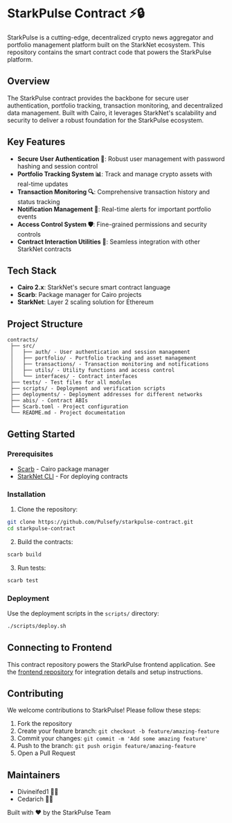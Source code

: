           
# StarkPulse Contract ⚡🔒

StarkPulse is a cutting-edge, decentralized crypto news aggregator and portfolio management platform built on the StarkNet ecosystem. This repository contains the smart contract code that powers the StarkPulse platform.

## Overview

The StarkPulse contract provides the backbone for secure user authentication, portfolio tracking, transaction monitoring, and decentralized data management. Built with Cairo, it leverages StarkNet's scalability and security to deliver a robust foundation for the StarkPulse ecosystem.

## Key Features

- **Secure User Authentication 🔐**: Robust user management with password hashing and session control
- **Portfolio Tracking System 📊**: Track and manage crypto assets with real-time updates
- **Transaction Monitoring 🔍**: Comprehensive transaction history and status tracking
- **Notification Management 📱**: Real-time alerts for important portfolio events
- **Access Control System 🛡️**: Fine-grained permissions and security controls
- **Contract Interaction Utilities 🔄**: Seamless integration with other StarkNet contracts

## Tech Stack

- **Cairo 2.x**: StarkNet's secure smart contract language
- **Scarb**: Package manager for Cairo projects
- **StarkNet**: Layer 2 scaling solution for Ethereum

## Project Structure

```
contracts/ 
 ├── src/ 
 │   ├── auth/ - User authentication and session management
 │   ├── portfolio/ - Portfolio tracking and asset management
 │   ├── transactions/ - Transaction monitoring and notifications
 │   ├── utils/ - Utility functions and access control
 │   └── interfaces/ - Contract interfaces
 ├── tests/ - Test files for all modules
 ├── scripts/ - Deployment and verification scripts
 ├── deployments/ - Deployment addresses for different networks
 ├── abis/ - Contract ABIs
 ├── Scarb.toml - Project configuration
 └── README.md - Project documentation
```

## Getting Started

### Prerequisites

- [Scarb](https://docs.swmansion.com/scarb/) - Cairo package manager
- [StarkNet CLI](https://www.cairo-lang.org/docs/hello_starknet/index.html#installation) - For deploying contracts

### Installation

1. Clone the repository:
```bash
git clone https://github.com/Pulsefy/starkpulse-contract.git
cd starkpulse-contract
```

2. Build the contracts:
```bash
scarb build
```

3. Run tests:
```bash
scarb test
```

### Deployment

Use the deployment scripts in the `scripts/` directory:

```bash
./scripts/deploy.sh
```

## Connecting to Frontend

This contract repository powers the StarkPulse frontend application. See the [frontend repository](https://github.com/Pulsefy/Starkpulse) for integration details and setup instructions.

## Contributing

We welcome contributions to StarkPulse! Please follow these steps:

1. Fork the repository
2. Create your feature branch: `git checkout -b feature/amazing-feature`
3. Commit your changes: `git commit -m 'Add some amazing feature'`
4. Push to the branch: `git push origin feature/amazing-feature`
5. Open a Pull Request

## Maintainers

- Divineifed1 👨‍💻
- Cedarich 👨‍💻

Built with ❤️ by the StarkPulse Team
